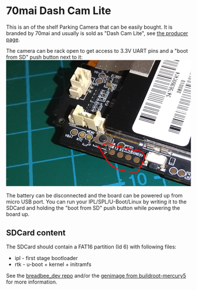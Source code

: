 # 70mai Dash Cam Lite

This is an of the shelf Parking Camera that can be easily bought. It is branded by 70mai and usually is sold as "Dash Cam Lite",
see [the producer page](https://www.70mai.com/en/70mai-dash-cam-lite/).

The camera can be rack open to get access to 3.3V UART pins and a "boot from SD" push button next to it:
![UART pins](70mai_dashcamlite_uart.png)

The battery can be disconnected and the board can be powered up from micro USB port. You can run your IPL/SPL/U-Boot/Linux by writing it to the SDCard and holding the "boot from SD" push button while powering the board up.

## SDCard content
The SDCard should contain a FAT16 partition (Id 6) with following files:
- ipl - first stage bootloader
- rtk - u-boot + kernel + initramfs

See the [breadbee_dev repo](https://github.com/breadbee/breadbee_dev/) and/or the [genimage from buildroot-mercury5](https://github.com/fifteenhex/buildroot_mercury5/blob/master/br2midrive08/board/70mai/midrive08/genimage.cfg) for more information.
